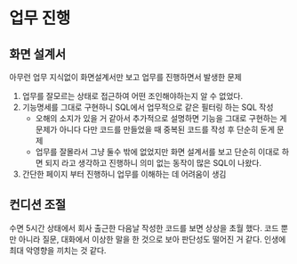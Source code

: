 # 업무 진행
## 화면 설계서
아무런 업무 지식없이 화면설계서만 보고 업무를 진행하면서 발생한 문제
1. 업무를 잘모르는 상태로 접근하여 어떤 조인해야하는지 알 수 없었다.
2. 기능명세를 그대로 구현하니 SQL에서 업무적으로 같은 필터링 하는 SQL 작성
    - 오해의 소지가 있을 거 같아서 추가적으로 설명하면 기능을 그대로 구현하는 게 문제가 아니다 다만 코드를 만들었을 때 중복된 코드를 작성 후 단순히 둔게 문제 
    - 업무를 잘몰라서 그냥 둘수 밖에 없었지만
화면 설계서를 보고 단순히 이대로 하면 되지 라고 생각하고 진행하니 의미 없는 동작이 많은 SQL이 나왔다.
3. 간단한 페이지 부터 진행하니 업무를 이해하는 데 어려움이 생김


## 컨디션 조절

수면 5시간 상태에서 회사 출근한 다음날 작성한 코드를 보면 상상을 초월 했다.
코드 뿐만 아니라 질문, 대화에서 이상한 말을 한 것으로 보아 판단성도 떨어진 거 같다.
인생에 최대 악영향을 끼치는 것 같다.